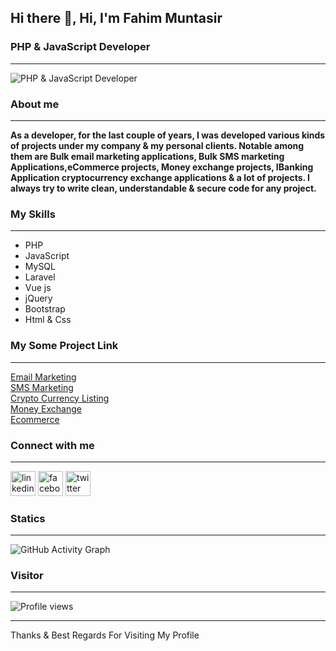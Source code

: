
## Hi there 👋, Hi, I'm Fahim Muntasir
### PHP & JavaScript Developer
---
![PHP & JavaScript Developer](./images/me.jpg)

### About me
---
__As a developer, for the last couple of years, I was developed various kinds of projects under my company & my personal clients. Notable among them are Bulk email marketing applications, Bulk SMS marketing Applications,eCommerce projects, Money exchange projects, IBanking Application cryptocurrency exchange applications & a lot of projects. I always try to write clean, understandable & secure code for any project.__

### My Skills
---
- PHP
- JavaScript
- MySQL
- Laravel
- Vue js
- jQuery
- Bootstrap
- Html & Css

### My Some Project Link
---
[Email Marketing](https://codecanyon.net/item/buzzlab-bulk-email-and-sms-marketing-platform/38152531?s_rank=8)  
[SMS Marketing](https://codecanyon.net/item/smslab-android-based-sms-gateway-server/40311458?s_rank=1)  
[Crypto Currency Listing ](https://codecanyon.net/item/coinlab-altcoin-listing-platform/34240759?s_rank=1)  
[Money Exchange ](https://cooins.pl/)  
[Ecommerce](https://mohasagor.com/)

### Connect with me
---
[<img src='https://cdn.jsdelivr.net/npm/simple-icons@3.0.1/icons/linkedin.svg' alt='linkedin' height='40'>](https://www.linkedin.com/in/https://www.linkedin.com/in/fahim-muntasir-6020a5255//)  [<img src='https://cdn.jsdelivr.net/npm/simple-icons@3.0.1/icons/facebook.svg' alt='facebook' height='40'>](https://www.facebook.com/https://www.facebook.com/coder27)  [<img src='https://cdn.jsdelivr.net/npm/simple-icons@3.0.1/icons/twitter.svg' alt='twitter' height='40'>](https://twitter.com/https://twitter.com/fahim2786910)  


<!-- ![GitHub stats](https://github-readme-stats.vercel.app/api?username=fahim27&show_icons=true&count_private=false)   -->

### Statics
---
![GitHub Activity Graph](https://activity-graph.herokuapp.com/graph?username=fahim27)  

### Visitor
---
![Profile views](https://gpvc.arturio.dev/fahim27)

---  
Thanks & Best Regards For Visiting My Profile 


